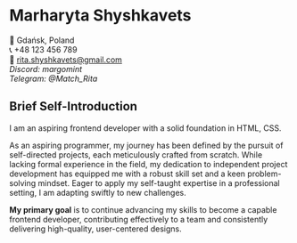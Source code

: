 # Marharyta Shyshkavets
:round_pushpin: Gdańsk, Poland\
:telephone_receiver: +48 123 456 789\
:email: rita.shyshkavets@gmail.com\
*Discord: margomint*\
*Telegram: @Match_Rita*

## Brief Self-Introduction
I am an aspiring frontend developer with a solid foundation in HTML, CSS.
 
As an aspiring programmer, my journey has been defined by the pursuit of self-directed projects, each meticulously crafted from scratch. While lacking formal experience in the field, my dedication to independent project development has equipped me with a robust skill set and a keen problem-solving mindset. Eager to apply my self-taught expertise in a professional setting, I am adapting swiftly to new challenges.

**My primary goal** is to continue advancing my skills to become a capable frontend developer, contributing effectively to a team and consistently delivering high-quality, user-centered designs.
